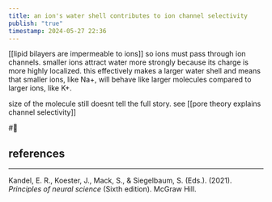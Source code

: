 ```yaml
---
title: an ion's water shell contributes to ion channel selectivity
publish: "true"
timestamp: 2024-05-27 22:36
---
```

[[lipid bilayers are impermeable to ions]] so ions must pass through ion channels. smaller ions attract water more strongly because its charge is more highly localized. this effectively makes a larger water shell and means that smaller ions, like Na+, will behave like larger molecules compared to larger ions, like K+. 

size of the molecule still doesnt tell the full story. see [[pore theory explains channel selectivity]]

#🥚 
## references
---
Kandel, E. R., Koester, J., Mack, S., & Siegelbaum, S. (Eds.). (2021). _Principles of neural science_ (Sixth edition). McGraw Hill.